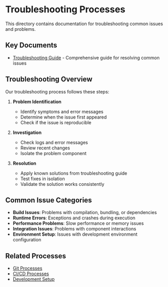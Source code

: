 # Troubleshooting Processes

This directory contains documentation for troubleshooting common issues and problems.

## Key Documents

- [Troubleshooting Guide](troubleshooting-guide.md) - Comprehensive guide for resolving common issues

## Troubleshooting Overview

Our troubleshooting process follows these steps:

1. **Problem Identification**
   - Identify symptoms and error messages
   - Determine when the issue first appeared
   - Check if the issue is reproducible

2. **Investigation**
   - Check logs and error messages
   - Review recent changes
   - Isolate the problem component

3. **Resolution**
   - Apply known solutions from troubleshooting guide
   - Test fixes in isolation
   - Validate the solution works consistently

## Common Issue Categories

- **Build Issues**: Problems with compilation, bundling, or dependencies
- **Runtime Errors**: Exceptions and crashes during execution
- **Performance Problems**: Slow performance or memory issues
- **Integration Issues**: Problems with component interactions
- **Environment Setup**: Issues with development environment configuration

## Related Processes

- [Git Processes](/docs/processes/git/README.md)
- [CI/CD Processes](/docs/processes/ci/README.md)
- [Development Setup](/docs/processes/setup/README.md)